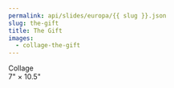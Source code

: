 ```yaml
---
permalink: api/slides/europa/{{ slug }}.json
slug: the-gift
title: The Gift
images:
  - collage-the-gift
---
```

Collage  
7" × 10.5"